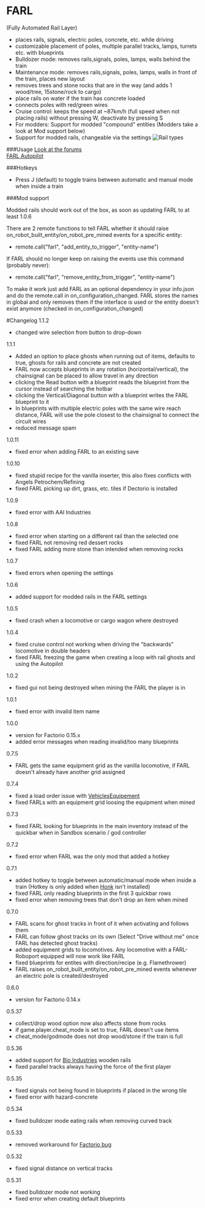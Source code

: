 # FARL
(Fully Automated Rail Layer)

- places rails, signals, electric poles, concrete, etc. while driving
- customizable placement of poles, multiple parallel tracks, lamps, turrets etc. with blueprints
- Bulldozer mode: removes rails,signals, poles, lamps, walls behind the train
- Maintenance mode: removes rails,signals, poles, lamps, walls in front of the train, places new layout
- removes trees and stone rocks that are in the way (and adds 1 wood/tree, 15stone/rock to cargo)
- place rails on water if the train has concrete loaded
- connects poles with red/green wires
- Cruise control: keeps the speed at ~87km/h (full speed when not placing rails) without pressing W, deactivate by pressing S
- For modders: Support for modded "compound" entities (Modders take a look at Mod support below)
- Support for modded rails, changeable via the settings
![Rail types](http://imgur.com/zGHNyGK.png "Rail types")

###Usage
[Look at the forums](https://forums.factorio.com/viewforum.php?f=61)  
[FARL Autopilot](https://www.twitch.tv/choumiko/v/99457468)

###Hotkeys

- Press J (default) to toggle trains between automatic and manual mode when inside a train

###Mod support

Modded rails should work out of the box, as soon as updating FARL to at least 1.0.6

There are 2 remote functions to tell FARL whether it should raise on_robot_built_entity/on_robot_pre_mined events for a specific entity:

- remote.call("farl", "add_entity_to_trigger", "entity-name")

If FARL should no longer keep on raising the events use this command (probably never):
- remote.call("farl", "remove_entity_from_trigger", "entity-name")
 
To make it work just add FARL as an optional dependency in your info.json and do the remote.call in on_configuration_changed.
FARL stores the names in global and only removes them if the interface is used or the entity doesn't exist anymore (checked in on_configuration_changed)

#Changelog
1.1.2

 - changed wire selection from button to drop-down

1.1.1

 - Added an option to place ghosts when running out of items, defaults to true, ghosts for rails and concrete are not created 
 - FARL now accepts blueprints in any rotation (horizontal/vertical), the chainsignal can be placed to allow travel in any direction
 - clicking the Read button with a blueprint reads the blueprint from the cursor instead of searching the hotbar
 - clicking the Vertical/Diagonal button with a blueprint writes the FARL blueprint to it
 - In blueprints with multiple electric poles with the same wire reach distance, FARL will use the pole closest to the chainsignal to connect the circuit wires
 - reduced message spam 
 
1.0.11

 - fixed error when adding FARL to an existing save
 
1.0.10

 - fixed stupid recipe for the vanilla inserter, this also fixes conflicts with Angels Petrochem/Refining
 - fixed FARL picking up dirt, grass, etc. tiles if Dectorio is installed

1.0.9

 - fixed error with AAI Industries

1.0.8

 - fixed error when starting on a different rail than the selected one
 - fixed FARL not removing red dessert rocks
 - fixed FARL adding more stone than intended when removing rocks 
 
1.0.7

 - fixed errors when opening the settings 
 
1.0.6

 - added support for modded rails in the FARL settings

1.0.5

 - fixed crash when a locomotive or cargo wagon where destroyed

1.0.4

 - fixed cruise control not working when driving the "backwards" locomotive in double headers
 - fixed FARL freezing the game when creating a loop with rail ghosts and using the Autopilot

1.0.2

 - fixed gui not being destroyed when mining the FARL the player is in

1.0.1

 - fixed error with invalid item name

1.0.0

 - version for Factorio 0.15.x
 - added error messages when reading invalid/too many blueprints

0.7.5

 - FARL gets the same equipment grid as the vanilla locomotive, if FARL doesn't already have another grid assigned

0.7.4

 - fixed a load order issue with [VehiclesEquipement](https://mods.factorio.com/mods/Y.Petremann/VehiclesEquipement)
 - fixed FARLs with an equipment grid loosing the equipment when mined

0.7.3

 - fixed FARL looking for blueprints in the main inventory instead of the quickbar when in Sandbox scenario / god controller

0.7.2

 - fixed error when FARL was the only mod that added a hotkey
 
0.7.1
 
 - added hotkey to toggle between automatic/manual mode when inside a train (Hotkey is only added when [Honk](https://mods.factorio.com/mods/GotLag/Honk) isn't installed)
 - fixed FARL only reading blueprints in the first 3 quickbar rows
 - fixed error when removing trees that don't drop an item when mined

0.7.0
 
 - FARL scans for ghost tracks in front of it when activating and follows them
 - FARL can follow ghost tracks on its own (Select "Drive without me" once FARL has detected ghost tracks)
 - added equipment grids to locomotives. Any locomotive with a FARL-Roboport equipped will now work like FARL
 - fixed blueprints for entites with direction/recipe (e.g. Flamethrower)
 - FARL raises on_robot_built_entity/on_robot_pre_mined events whenever an electric pole is created/destroyed
  
0.6.0

 - version for Factorio 0.14.x

0.5.37

 - collect/drop wood option now also affects stone from rocks
 - if game.player.cheat_mode is set to true, FARL doesn't use items
 - cheat_mode/godmode does not drop wood/stone if the train is full 
 
0.5.36

 - added support for [Bio Industries](https://mods.factorio.com/mods/TheSAguy/Bio_Industries) wooden rails
 - fixed parallel tracks always having the force of the first player

0.5.35

 - fixed signals not being found in blueprints if placed in the wrong tile
 - fixed error with hazard-concrete

0.5.34

- fixed bulldozer mode eating rails when removing curved track

0.5.33
 
-  removed workaround for [Factorio bug](https://forums.factorio.com/viewtopic.php?f=11&t=27188)

0.5.32

 - fixed signal distance on vertical tracks

0.5.31

- fixed bulldozer mode not working
- fixed error when creating default blueprints